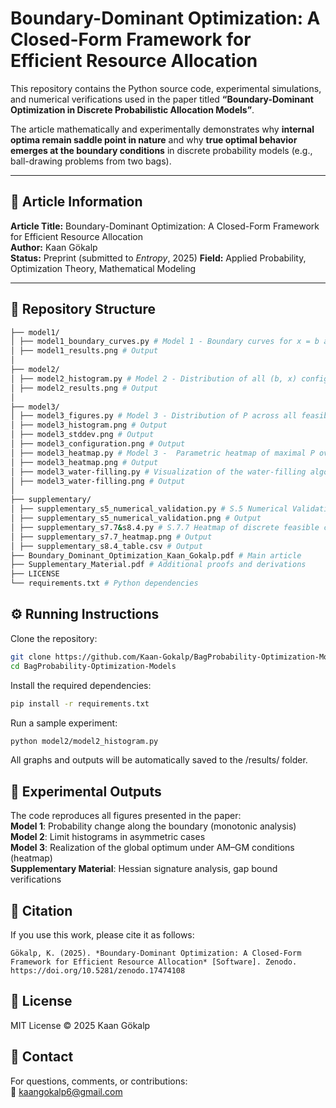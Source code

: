 # Boundary-Dominant Optimization: A Closed-Form Framework for Efficient Resource Allocation

This repository contains the Python source code, experimental simulations, and numerical verifications used in the paper titled **“Boundary-Dominant Optimization in Discrete Probabilistic Allocation Models”**.

The article mathematically and experimentally demonstrates why **internal optima remain saddle point in nature** and why **true optimal behavior emerges at the boundary conditions** in discrete probability models (e.g., ball-drawing problems from two bags).

---

## 📄 Article Information

**Article Title:** Boundary-Dominant Optimization: A Closed-Form Framework for Efficient Resource Allocation  
**Author:** Kaan Gökalp  
**Status:** Preprint (submitted to *Entropy*, 2025)
**Field:** Applied Probability, Optimization Theory, Mathematical Modeling  

---

## 📁 Repository Structure
```bash
├── model1/
│ ├── model1_boundary_curves.py # Model 1 - Boundary curves for x = b and x = b + 5. The plot shows the variation of probability P along both limits.
│ ├── model1_results.png # Output
│
├── model2/
│ ├── model2_histogram.py # Model 2 - Distribution of all (b, x) configurations for example parameters m = 6, n = 4.
│ ├── model2_results.png # Output
│
├── model3/
│ ├── model3_figures.py # Model 3 - Distribution of P across all feasible configurations for m = 15, T = 30, k = 3, Standard deviation of the ratios {bi/xi}, Interior vs boundary configuration.
│ ├── model3_histogram.png # Output
│ ├── model3_stddev.png # Output
│ ├── model3_configuration.png # Output
│ ├── model3_heatmap.py # Model 3 -  Parametric heatmap of maximal P over k ∈ {2, 3, 4} and m/T ∈ [0.1, 0.8] (with T = 30).
│ ├── model3_heatmap.png # Output
│ ├── model3_water-filling.py # Visualization of the water-filling algorithm
│ ├── model3_water-filling.png # Output
│
├── supplementary/
│ ├── supplementary_s5_numerical_validation.py # S.5 Numerical Validation - Heatmap of success function P
│ ├── supplementary_s5_numerical_validation.png # Output
│ ├── supplementary_s7.7&s8.4.py # S.7.7 Heatmap of discrete feasible configurations for k=3, m=9, T=30 and S.8.4 Comparison between continuous and discrete optima
│ ├── supplementary_s7.7_heatmap.png # Output
│ ├── supplementary_s8.4_table.csv # Output
├── Boundary_Dominant_Optimization_Kaan_Gokalp.pdf # Main article
├── Supplementary_Material.pdf # Additional proofs and derivations
├── LICENSE
└── requirements.txt # Python dependencies
```
## ⚙️ Running Instructions
Clone the repository:
```bash
git clone https://github.com/Kaan-Gokalp/BagProbability-Optimization-Models.git
cd BagProbability-Optimization-Models
  ```
Install the required dependencies:
```bash
pip install -r requirements.txt
```
Run a sample experiment:
```bash
python model2/model2_histogram.py
```
All graphs and outputs will be automatically saved to the /results/ folder.

## 🧪 Experimental Outputs
The code reproduces all figures presented in the paper:  
**Model 1**: Probability change along the boundary (monotonic analysis)  
**Model 2**: Limit histograms in asymmetric cases  
**Model 3**: Realization of the global optimum under AM–GM conditions (heatmap)  
**Supplementary Material**: Hessian signature analysis, gap bound verifications  

## 📘 Citation
If you use this work, please cite it as follows:  
```
Gökalp, K. (2025). *Boundary-Dominant Optimization: A Closed-Form Framework for Efficient Resource Allocation* [Software]. Zenodo. https://doi.org/10.5281/zenodo.17474108
```
## 📜 License
MIT License © 2025 Kaan Gökalp  

## 📧 Contact
For questions, comments, or contributions:  
📩 kaangokalp6@gmail.com

